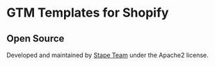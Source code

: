 # GTM Templates for Shopify

## Open Source

Developed and maintained by [Stape Team](https://stape.io/) under the Apache2 license.

